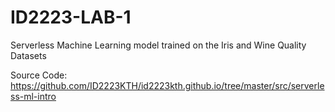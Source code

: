 # ID2223-LAB-1
Serverless Machine Learning model trained on the Iris and Wine Quality Datasets

Source Code: https://github.com/ID2223KTH/id2223kth.github.io/tree/master/src/serverless-ml-intro

